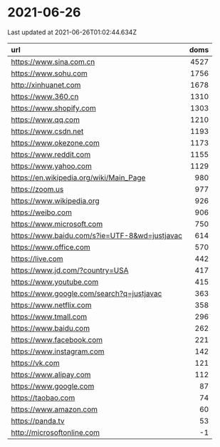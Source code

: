 # 2021-06-26

<!-- BEGIN -->
Last updated at 2021-06-26T01:02:44.634Z

url | doms
:- | -:
https://www.sina.com.cn | 4527
https://www.sohu.com | 1756
http://xinhuanet.com | 1678
https://www.360.cn | 1310
https://www.shopify.com | 1303
https://www.qq.com | 1210
https://www.csdn.net | 1193
https://www.okezone.com | 1173
https://www.reddit.com | 1155
https://www.yahoo.com | 1129
https://en.wikipedia.org/wiki/Main_Page | 980
https://zoom.us | 977
https://www.wikipedia.org | 926
https://weibo.com | 906
https://www.microsoft.com | 750
https://www.baidu.com/s?ie=UTF-8&wd=justjavac | 614
https://www.office.com | 570
https://live.com | 442
https://www.jd.com/?country=USA | 417
https://www.youtube.com | 415
https://www.google.com/search?q=justjavac | 363
https://www.netflix.com | 358
https://www.tmall.com | 296
https://www.baidu.com | 262
https://www.facebook.com | 221
https://www.instagram.com | 142
https://vk.com | 121
https://www.alipay.com | 112
https://www.google.com | 87
https://taobao.com | 74
https://www.amazon.com | 60
https://panda.tv | 53
http://microsoftonline.com | -1
<!-- END -->
